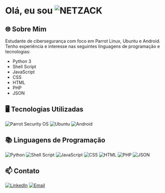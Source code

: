 # Olá, eu sou ![NETZACK](https://img.shields.io/badge/Seu_Nome-39FF14?style=for-the-badge&logo=none&logoColor=39FF14&labelColor=black)


## 🌐 Sobre Mim
Estudante de cibersegurança com foco em Parrot Linux, Ubuntu e Android. Tenho experiência e interesse nas seguintes linguagens de programação e tecnologias:
- Python 3
- Shell Script
- JavaScript
- CSS
- HTML
- PHP
- JSON

## 🖥️ Tecnologias Utilizadas
![Parrot Security OS](https://camo.githubusercontent.com/2320afcc8583fc4824feed04915f748c5fe6326b89d8b866405b9a571f7e0777/68747470733a2f2f6769746c61622e636f6d2f706172726f747365632f70726f6a6563742f67726170686963732f2d2f7261772f643139616338613131323932313336636461346231646638306132626431353666373638666564382f6c6f676f2f706172726f742d6c6f676f2e737667) 
![Ubuntu](https://assets.ubuntu.com/v1/29985a98-ubuntu-logo32.png) 
![Android](https://upload.wikimedia.org/wikipedia/commons/3/3e/Android_logo_2019.png)

## 📚 Linguagens de Programação
![Python](https://img.shields.io/badge/Python-3776AB?style=for-the-badge&logo=python&logoColor=white)
![Shell Script](https://img.shields.io/badge/Shell_Script-121011?style=for-the-badge&logo=gnu-bash&logoColor=white)
![JavaScript](https://img.shields.io/badge/JavaScript-F7DF1E?style=for-the-badge&logo=javascript&logoColor=black)
![CSS](https://img.shields.io/badge/CSS-1572B6?style=for-the-badge&logo=css3&logoColor=white)
![HTML](https://img.shields.io/badge/HTML-E34F26?style=for-the-badge&logo=html5&logoColor=white)
![PHP](https://img.shields.io/badge/PHP-777BB4?style=for-the-badge&logo=php&logoColor=white)
![JSON](https://img.shields.io/badge/JSON-000000?style=for-the-badge&logo=json&logoColor=white)

## 📫 Contato
[![LinkedIn](https://img.shields.io/badge/LinkedIn-0A66C2?style=for-the-badge&logo=linkedin&logoColor=white)](https://www.linkedin.com/in/seu-perfil)
[![Email](https://img.shields.io/badge/Email-D14836?style=for-the-badge&logo=gmail&logoColor=white)](mailto:seuemail@example.com)

